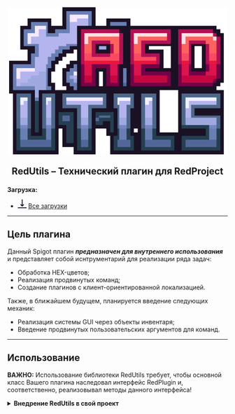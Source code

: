 <h2 align="center">
    <img src=".\readme-resources\logo-redutils.png" alt="RedUtils logo">
    <p>RedUtils – Технический плагин для RedProject</p>
</h2>

**Загрузка:**
- <img src=".\readme-resources\download-icon.png" width="20px"> <a href="https://github.com/Theorenter/RedUtils/releases">Все загрузки</a>

-----
<H2>Цель плагина</H3>

<p>Данный Spigot плагин <b><i>предназначен для внутреннего использования</i></b> и представляет собой иснтрументарий для реализации ряда задач:</p>
<ul>
    <li>Обработка HEX-цветов;</li>
    <li>Реализация продвинутых команд;</li>
    <li>Создание плагинов с клиент-ориентированной локализацией.</li>
</ul>
<p>Также, в ближайшем будущем, планируется введение следующих механик:</p>
<ul>
    <li>Реализация системы GUI через объекты инвентаря;</li>
    <li>Введение продвинутых пользовательских аргументов для команд.</li>
</ul>

-----
<H2>Использование</H2>
<p><b>ВАЖНО:</b> Использование библиотеки RedUtils требует, чтобы основной класс Вашего плагина наследовал интерфейс RedPlugin и, соответственно, реализовывал методы данного интерфейса!</p>
<details>
    <summary><b>Внедрение RedUtils в свой проект</b></summary>
    <ol type="1"><br>
        <li>Укажите в <code>plugin.yml</code> Вашего плагина зависимость от RedUtils:

````yaml
depend: [ RedUtils ]
````
</li><br>
        <li>Добавьте в свой <code>pom.xml</code> репозиторий jitpack.io и зависимость от RedUtils:

````xml
<repositories>
  <repository>
    <id>jitpack-io</id>
    <url>https://jitpack.io</url>
  </repository>
  ...
</repositories>
````

````xml
<dependencies>
  <dependency>
    <groupId>com.github.Theorenter</groupId>
    <artifactId>RedUtils</artifactId>
    <version>0.2.0-indev</version>
    <scope>provided</scope>
  </dependency>
</dependencies>
````

</li><br>
        <li>Имплементируйте RedPlugin в основной класс Вашего плагина и пропишите псевдореализацию наследуемых методов:

````java
public final class MyPlugin extends JavaPlugin implements RedPlugin {
    
    // Псевдореализация заключается в том, что методы
    // Возвращаются null вместо запрашиваемых объектов.
    
    // ...
    
    @Override
    public boolean isDebug() {
        return false;
    }

    @Override
    public RedLocalization getLocalization() {
        return null;
    }

    @Override
    public RedConfiguration getRConfig() {
        return null;
    }
    // ...
}

````

<li>Создайте в основном классе Вашего плагина поле класса <code>RedUtilsAPI</code>:

````java
public final class MyPlugin extends JavaPlugin implements RedPlugin {
    
    private RedUtilsAPI redUtilsAPI;
     // ...
}
````
</li><br>

<li>Инициализируйте RedUtilsAPI и добавьте проверку наличия плагина RedUtils в методе <code>onEnable()</code> основного класса:

````java
public final class MyPlugin extends JavaPlugin implements RedPlugin {
    // ...
    
    public void onEnable() {

        // RedUtils API check
        try {
            redUtilsAPI = RedUtils.instance().API();
        } catch (NoClassDefFoundError e) {
            getLogger().severe("\u001B[31mYour plugin cannot be enabled without the RedUtils plugin.\u001B[0m");
            getLogger().severe("\u001B[31mInstall the RedUtils plugin first!\u001B[0m");
            getLogger().info("");
            getLogger().info("--- \u001B[1;33mYOURPLUGIN HAS BEEN \u001B[0m\u001B[31mDISABLED\u001B[0m -----------------------------");
            setEnabled(false);
            return;
        }
    }
    // ...
}
````
</li><br>
<li><a href="https://github.com/Theorenter/RedUtils/releases">Скачайте</a> и закиньте в папку <code>plugins</code> Вашего сервера версию <code>RedUtils.jar</code>, которая указана Вами в зависимости <code>pom.xml</code>.</li><br>

<li><b>Поздравляю</b>, всё сделано успешно и теперь вы можете запустить свой плагин с установленной зависимостью от RedUtils</li>
    </ol>
</details>